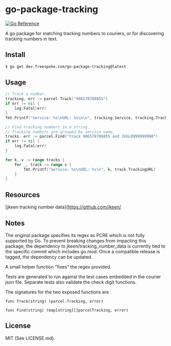 # go-package-tracking

[![Go Reference](https://pkg.go.dev/badge/dev.freespoke.com/go-package-tracking.svg)](https://pkg.go.dev/dev.freespoke.com/go-package-tracking)

A go package for matching tracking numbers to couriers, or for discovering tracking numbers in text.

## Install

```sh
$ go get dev.freespoke.com/go-package-tracking@latest
```

## Usage

```go
// Track a number.
tracking, err := parcel.Track("986578788855")
if err != nil {
    log.Fatal(err)
}
fmt.Printf("Service: %s\nURL: %s\n\n", tracking.Service, tracking.TrackingURL)

// Find tracking numbers in a string.
// Tracking numbers are grouped by service name.
tracks, err := parcel.Find("track 986578788855 and JVGL0999999990")
if err != nil {
    log.Fatal(err)
}

for k, v := range tracks {
    for _, track := range v {
        fmt.Printf("Service: %s\nURL: %s\n", k, track.TrackingURL)
    }
}
```

## Resources

[jkeen tracking number data](https://github.com/jkeen/

## Notes

The original package specifies its regex as PCRE which is not fully supported by Go. To prevent breaking changes from impacting this package, the dependency to jkeen/tracking_number_data is currently tied to the specific commit which includes go.mod. Once a compatible release is tagged, the dependency can be
updated.

A small helper function "fixes" the regex provided.

Tests are generated to run against the test cases embedded in the courier json file. Separate tests also
validate the check digit functions.

The signatures for the two exposed functions are

`func Track(string) (parcel.Tracking, error)`

`func Find(string) (map[string][]parcelTracking, error)`

## License

MIT (See LICENSE.md).
